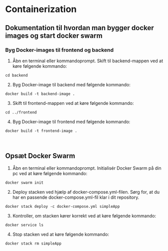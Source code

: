 # Containerization

## Dokumentation til hvordan man bygger docker images og start docker swarm

### Byg Docker-images til frontend og backend
 
1. Åbn en terminal eller kommandoprompt.
Skift til backend-mappen ved at køre følgende kommando:
```
cd backend
```
2. Byg Docker-image til backend med følgende kommando:
```
docker build -t backend-image .
```
3. Skift til frontend-mappen ved at køre følgende kommando:
```
cd ../frontend
```
4. Byg Docker-image til frontend med følgende kommando:
```
docker build -t frontend-image .
```
<br>

## Opsæt Docker Swarm

1. Åbn en terminal eller kommandoprompt.
Initialisér Docker Swarm på din pc ved at køre følgende kommando:
```
docker swarm init
```
2. Deploy stacken ved hjælp af docker-compose.yml-filen. Sørg for, at du har en passende docker-compose.yml-fil klar i dit repository.
```
docker stack deploy -c docker-compose.yml simpleApp
```
3. Kontroller, om stacken kører korrekt ved at køre følgende kommando:
```
docker service ls
```
4. Stop stacken ved at køre følgende kommando:
```
docker stack rm simpleApp
```